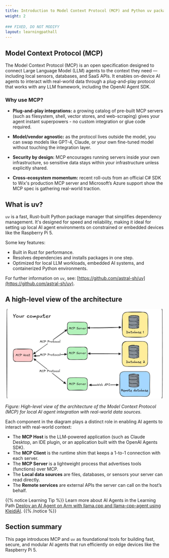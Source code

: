 ```yaml
---
title: Introduction to Model Context Protocol (MCP) and Python uv package for local AI agents
weight: 2

### FIXED, DO NOT MODIFY
layout: learningpathall
---
```


## Model Context Protocol (MCP)

The Model Context Protocol (MCP) is an open specification designed to connect Large Language Model (LLM) agents to the context they need — including local sensors, databases, and SaaS APIs. It enables on-device AI agents to interact with real-world data through a plug-and-play protocol that works with any LLM framework, including the OpenAI Agent SDK.

### Why use MCP?
- **Plug-and-play integrations:** a growing catalog of pre-built MCP servers (such as filesystem, shell, vector stores, and web-scraping) gives your agent instant superpowers - no custom integration or glue code required.

- **Model/vendor agnostic:** as the protocol lives outside the model, you can swap models like GPT-4, Claude, or your own fine-tuned model without touching the integration layer.

- **Security by design:** MCP encourages running servers inside your own infrastructure, so sensitive data stays within your infrastructure unless explicitly shared.

- **Cross-ecosystem momentum:** recent roll-outs from an official C# SDK to Wix's production MCP server and Microsoft’s Azure support show the MCP spec is gathering real-world traction.

## What is uv?

`uv` is a fast, Rust-built Python package manager that simplifies dependency management. It's designed for speed and reliability, making it ideal for setting up local AI agent environments on constrained or embedded devices like the Raspberry Pi 5.

Some key features:
- Built in Rust for performance.
- Resolves dependencies and installs packages in one step.
- Optimized for local LLM workloads, embedded AI systems, and containerized Python environments.

For further information on `uv`, see: [https://github.com/astral-sh/uv](https://github.com/astral-sh/uv).


## A high-level view of the architecture

 ![Diagram of Model Context Protocol (MCP) architecture showing the interaction between MCP Host (LLM-powered app), MCP Client (runtime shim), and MCP Server, which connects to local data sources (files, sensors, databases) and remote APIs for AI agent context retrieval.](./mcp.png)

*Figure: High-level view of the architecture of the Model Context Protocol (MCP) for local AI agent integration with real-world data sources.*

Each component in the diagram plays a distinct role in enabling AI agents to interact with real-world context: 

- The **MCP Host** is the LLM-powered application (such as Claude Desktop, an IDE plugin, or an application built with the OpenAI Agents SDK).
- The **MCP Client** is the runtime shim that keeps a 1-to-1 connection with each server.
- The **MCP Server** is a lightweight process that advertises tools (functions) over MCP.
- The **Local data sources** are files, databases, or sensors your server can read directly.
- The **Remote services** are external APIs the server can call on the host’s behalf.

{{% notice Learning Tip %}}
Learn more about AI Agents in the Learning Path [Deploy an AI Agent on Arm with llama.cpp and llama-cpp-agent using KleidiAI](https://learn.arm.com/learning-paths/servers-and-cloud-computing/ai-agent-on-cpu/).
{{% /notice %}}

## Section summary

This page introduces MCP and `uv` as foundational tools for building fast, secure, and modular AI agents that run efficiently on edge devices like the Raspberry Pi 5.



